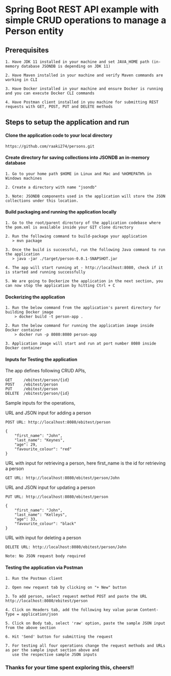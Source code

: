 # Spring Boot REST API example with simple CRUD operations to manage a Person entity

## Prerequisites
    1. Have JDK 11 installed in your machine and set JAVA_HOME path (in-memory database JSONDB is depending on JDK 11)
    
    2. Have Maven installed in your machine and verify Maven commands are working in CLI
    
    3. Have Docker installed in your machine and ensure Docker is running and you can execute Docker CLI commands
    
    4. Have Postman client installed in you machine for submitting REST requests with GET, POST, PUT and DELETE methods

## Steps to setup the application and run

#### Clone the application code to your local directory
    https://github.com/raaki274/persons.git

#### Create directory for saving collections into JSONDB an in-memory database
    1. Go to your home path $HOME in Linux and Mac and %HOMEPATH% in Windows machines
    
    2. Create a directory with name "jsondb"
    
    3. Note: JSONDB components used in the application will store the JSON collections under this location.
    
#### Build packaging and running the application locally
    1. Go to the root/parent directory of the application codebase where the pom.xml is available inside your GIT clone directory
    
    2. Run the following command to build-package your application
       > mvn package
       
    3. Once the build is successful, run the following Java command to run the application
       > java -jar ./target/person-0.0.1-SNAPSHOT.jar
       
    4. The app will start running at - http://localhost:8080, check if it is started and running successfully
    
    5. We are going to Dockerize the application in the next section, you can now stop the application by hitting Ctrl + C
    
#### Dockerizing the application
    1. Run the below command from the application's parent directory for building Docker image
        > docker build -t person-app .
    
    2. Run the below command for running the application image inside Docker container
        > docker run -p 8080:8080 person-app
    
    3. Application image will start and run at port number 8080 inside Docker container

#### Inputs for Testing the application
The app defines following CRUD APIs,

    GET     /ebitest/person/{id}
    POST    /ebitest/person
    PUT     /ebitest/person
    DELETE  /ebitest/person/{id}

Sample inputs for the operations,

URL and JSON input for adding a person 

    POST URL: http://localhost:8080/ebitest/person
    
    {
        "first_name": "John",
        "last_name": "Keynes",
        "age": 29,
        "favourite_colour": "red"
    }

URL with input for retrieving a person, here first_name is the id for retrieving a person
    
    GET URL: http://localhost:8080/ebitest/person/John
    
    
URL and JSON input for updating a person
    
    PUT URL: http://localhost:8080/ebitest/person
    
    {
        "first_name": "John",
        "last_name": "Kelleys",
        "age": 33,
        "favourite_colour": "black"
    }

URL with input for deleting a person

    DELETE URL: http://localhost:8080/ebitest/person/John
    
    Note: No JSON request body required
    
#### Testing the application via Postman
    1. Run the Postman client
    
    2. Open new request tab by clicking on "+ New" button
    
    3. To add person, select request method POST and paste the URL http://localhost:8080/ebitest/person
    
    4. Click on Headers tab, add the following key value param Content-Type = application/json
    
    5. Click on Body tab, select 'raw' option, paste the sample JSON input from the above section
    
    6. Hit 'Send' button for submitting the request
    
    7. For testing all four operations change the request methods and URLs as per the sample input section above and
       use the respective sample JSON inputs
       
### Thanks for your time spent exploring this, cheers!!
